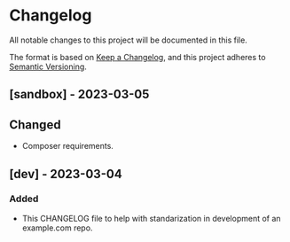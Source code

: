 # Changelog

All notable changes to this project will be documented in this file.

The format is based on [Keep a Changelog](https://keepachangelog.com/en/1.0.0/),
and this project adheres to [Semantic Versioning](https://semver.org/spec/v2.0.0.html).

## [sandbox] - 2023-03-05

## Changed

- Composer requirements.

## [dev] - 2023-03-04

### Added 

- This CHANGELOG file to help with standarization in development of an example.com repo.